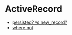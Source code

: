 # ActiveRecord

+ [persisted? vs new_record?](activerecord/persisted_vs_new_record.md)
+ [where.not](activerecord/where_not.md)
